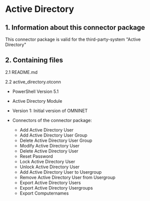 # Active Directory

## 1. Information about this connector package

This connector package is valid for the third-party-system "Active Directory"

## 2. Containing files

2.1 README.md

2.2 active_directory.otconn


- PowerShell Version 5.1
- Active Directory Module
- Version 1: Initial version of OMNINET

- Connectors of the connector package:
	- Add Active Directory User
	- Add Active Directory User Group
	- Delete Active Directory User Group
	- Modify Active Directory User
	- Delete Active Directory User
	- Reset Password
	- Lock Active Directory User
	- Unlock Active Directory User
	- Add Active Directory User to Usergroup
	- Remove Active Directory User from Usergroup
	- Export Active Directory Users
	- Export Active Directory Usergroups
	- Export Computernames
